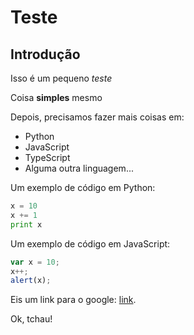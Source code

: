Teste
=====

Introdução
----------

Isso é um pequeno *teste*

Coisa **simples** mesmo

Depois, precisamos fazer mais coisas em:

 * Python
 * JavaScript
 * TypeScript
 * Alguma outra linguagem...

Um exemplo de código em Python:
```python
x = 10
x += 1
print x
```

Um exemplo de código em JavaScript:
```javascript
var x = 10;
x++;
alert(x);
```


Eis um link para o google: [link](http://www.google.com).

Ok, tchau!